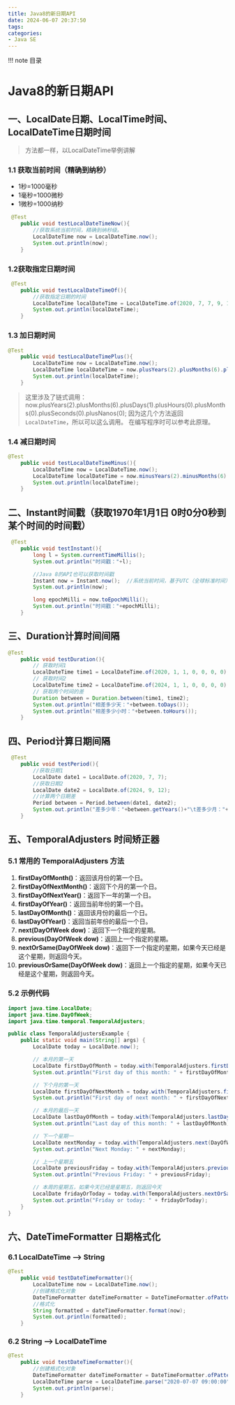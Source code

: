 ```yaml
---
title: Java8的新日期API
date: 2024-06-07 20:37:50
tags:
categories:
- Java SE
---
```


!!! note 目录
    <!-- toc -->


# Java8的新日期API

## 一、LocalDate日期、LocalTime时间、LocalDateTime日期时间

> 方法都一样，以LocalDateTime举例讲解

### 1.1 获取当前时间（精确到纳秒）
- 1秒=1000毫秒
- 1毫秒=1000微秒
- 1微秒=1000纳秒

```java
 @Test
    public void testLocalDateTimeNow(){
        //获取系统当前时间，精确到纳秒级。
        LocalDateTime now = LocalDateTime.now();
        System.out.println(now);
    }
```

### 1.2获取指定日期时间

```java
 @Test
    public void testLocalDateTimeOf(){
        //获取指定日期的时间
        LocalDateTime localDateTime = LocalDateTime.of(2020, 7, 7, 9, 1, 1, 1);
        System.out.println(localDateTime);
    }
```

### 1.3 加日期时间

```java
@Test
    public void testLocalDateTimePlus(){
        LocalDateTime now = LocalDateTime.now();
        LocalDateTime localDateTime = now.plusYears(2).plusMonths(6).plusDays(1).plusHours(0).plusMonths(0).plusSeconds(0).plusNanos(0);
        System.out.println(localDateTime);
    }
```

>这里涉及了链式调用：now.plusYears(2).plusMonths(6).plusDays(1).plusHours(0).plusMonths(0).plusSeconds(0).plusNanos(0);
> 因为这几个方法返回`LocalDateTime`，所以可以这么调用。
> 在编写程序时可以参考此原理。

### 1.4 减日期时间

```java
@Test
    public void testLocalDateTimeMinus(){
        LocalDateTime now = LocalDateTime.now();
        LocalDateTime localDateTime = now.minusYears(2).minusMonths(6).minusDays(1).minusHours(0).minusMonths(0).minusSeconds(0).minusNanos(0);
        System.out.println(localDateTime);
    }
```

## 二、Instant时间戳（获取1970年1月1日 0时0分0秒到某个时间的时间戳）

```java
 @Test
    public void testInstant(){
        long l = System.currentTimeMillis();
        System.out.println("时间戳："+l);

        //Java 8的API也可以获取时间戳
        Instant now = Instant.now();  //系统当前时间，基于UTC（全球标准时间）
        System.out.println(now);

        long epochMilli = now.toEpochMilli();
        System.out.println("时间戳："+epochMilli);
    }
```

## 三、Duration计算时间间隔

```java
@Test
    public void testDuration(){
        // 获取时间1
        LocalDateTime time1 = LocalDateTime.of(2020, 1, 1, 0, 0, 0, 0);
        // 获取时间2
        LocalDateTime time2 = LocalDateTime.of(2024, 1, 1, 0, 0, 0, 0);
        // 获取两个时间的差
        Duration between = Duration.between(time1, time2);
        System.out.println("相差多少天："+between.toDays());
        System.out.println("相差多少小时："+between.toHours());
    }
```

## 四、Period计算日期间隔

```java
 @Test
    public void testPeriod(){
        //获取日期1
        LocalDate date1 = LocalDate.of(2020, 7, 7);
        //获取日期2
        LocalDate date2 = LocalDate.of(2024, 9, 12);
        //计算两个日期差
        Period between = Period.between(date1, date2);
        System.out.println("差多少年："+between.getYears()+"\t差多少月："+between.getMonths()+"\t差多少天"+between.getDays());
    }
```

## 五、TemporalAdjusters 时间矫正器

### 5.1 常用的 TemporalAdjusters 方法

1. **firstDayOfMonth()**：返回该月份的第一个日。
2. **firstDayOfNextMonth()**：返回下个月的第一个日。
3. **firstDayOfNextYear()**：返回下一年的第一个日。
4. **firstDayOfYear()**：返回当前年份的第一个日。
5. **lastDayOfMonth()**：返回该月份的最后一个日。
6. **lastDayOfYear()**：返回当前年份的最后一个日。
7. **next(DayOfWeek dow)**：返回下一个指定的星期。
8. **previous(DayOfWeek dow)**：返回上一个指定的星期。
9. **nextOrSame(DayOfWeek dow)**：返回下一个指定的星期，如果今天已经是这个星期，则返回今天。
10. **previousOrSame(DayOfWeek dow)**：返回上一个指定的星期，如果今天已经是这个星期，则返回今天。

### 5.2 示例代码

```java
import java.time.LocalDate;
import java.time.DayOfWeek;
import java.time.temporal.TemporalAdjusters;

public class TemporalAdjustersExample {
    public static void main(String[] args) {
        LocalDate today = LocalDate.now();

        // 本月的第一天
        LocalDate firstDayOfMonth = today.with(TemporalAdjusters.firstDayOfMonth());
        System.out.println("First day of this month: " + firstDayOfMonth);

        // 下个月的第一天
        LocalDate firstDayOfNextMonth = today.with(TemporalAdjusters.firstDayOfNextMonth());
        System.out.println("First day of next month: " + firstDayOfNextMonth);

        // 本月的最后一天
        LocalDate lastDayOfMonth = today.with(TemporalAdjusters.lastDayOfMonth());
        System.out.println("Last day of this month: " + lastDayOfMonth);

        // 下一个星期一
        LocalDate nextMonday = today.with(TemporalAdjusters.next(DayOfWeek.MONDAY));
        System.out.println("Next Monday: " + nextMonday);

        // 上一个星期五
        LocalDate previousFriday = today.with(TemporalAdjusters.previous(DayOfWeek.FRIDAY));
        System.out.println("Previous Friday: " + previousFriday);

        // 本周的星期五，如果今天已经是星期五，则返回今天
        LocalDate fridayOrToday = today.with(TemporalAdjusters.nextOrSame(DayOfWeek.FRIDAY));
        System.out.println("Friday or today: " + fridayOrToday);
    }
}
```


## 六、DateTimeFormatter 日期格式化

### 6.1 LocalDateTime --> String

```java
@Test
    public void testDateTimeFormatter(){
        LocalDateTime now = LocalDateTime.now();
        //创建格式化对象
        DateTimeFormatter dateTimeFormatter = DateTimeFormatter.ofPattern("yyyy-MM-dd HH:mm:ss");
        //格式化
        String formatted = dateTimeFormatter.format(now);
        System.out.println(formatted);
    }
```

### 6.2 String --> LocalDateTime

```java
@Test
    public void testDateTimeFormatter(){
        //创建格式化对象
        DateTimeFormatter dateTimeFormatter = DateTimeFormatter.ofPattern("yyyy-MM-dd HH:mm:ss");
        LocalDateTime parse = LocalDateTime.parse("2020-07-07 09:00:00", dateTimeFormatter);
        System.out.println(parse);
    }

```
